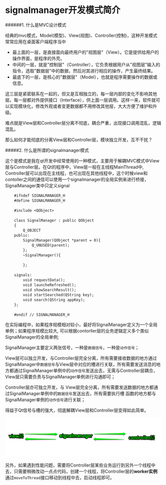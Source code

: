 signalmanager开发模式简介
=========================

######1. 什么是MVC设计模式

经典的mvc模式，Model(模型)、View(视图)、Controller(控制)，这种开发模式常常应用在桌面客户端程序当中


+  最上面的一层，是直接面向最终用户的"视图层"（View）。它是提供给用户的操作界面，是程序的外壳。
+  中间的一层，就是"控制层"（Controller），它负责根据用户从"视图层"输入的指令，选取"数据层"中的数据，然后对其进行相应的操作，产生最终结果。
+  最底下的一层，是核心的"数据层"（Model），也就是程序需要操作的数据或信息。


这三层是紧密联系在一起的，但又是互相独立的，每一层内部的变化不影响其他层。每一层都对外提供接口（Interface），供上面一层调用。这样一来，软件就可以实现模块化，修改外观或者变更数据都不用修改其他层，大大方便了维护和升级。

难点就是View层和Controller层分离不彻底，耦合严重，出现接口调用混乱，逻辑混乱。

那么如何才能彻底的分离View层和Controller层，模块独立开发，互不干扰？

#####2. 什么是所谓的signalmanager模式

这个是模式是我在qt开发中经常使用的一种模式，主要用于解耦MVC模式中View层与Controller层。在Qt的程序中，View层一般在主线程MainThread中, Controller层可以出现在主线程，也可出现在其他线程中，这个时候view和contoller之间的通信可以使用一个signalmanager的全局实例来进行桥接， SignalManager类中只定义signal


        #ifndef SIGNALMANAGER_H
        #define SIGNALMANAGER_H
        
        #include <QObject>
    
        class SignalManager : public QObject
        {
            Q_OBJECT
        public:
            SignalManager(QObject *parent = 0){
                Q_UNUSED(parent);
            };
            ~SignalManager(){
        
            };
        
        signals:
            void requestData();
            void launcheRefreshed();
            void showSearchResult();
            void startSearched(QString key);
            void search(QString appKey);
        };
        
        #endif // SIGNALMANAGER_H


在实际编程中，如果程序规模相对较小，最好将SignalManager定义为一个全局单例；如果程序规模比较大, 可以根据contorller层的业务逻辑定义多个类似SignalManager的全局单例; 

SignalManager主要定义两张信号，一种是`数据信号`，一种是`动作信号`；

View层可以独立开发，与Controller层完全分离，所有需要接收数据的地方通过SignalManager中`数据信号`与View层中对应的槽进行关联，所有需要发送消息的地方都通过SignalManager单例中的`动作信号`发送出去，无需与Controller层耦合，View层只需要负责与SignalManager单例进行沟通即可；

Controller层亦可独立开发，与 View层完全分离，所有需要发送数据的地方都通过SignalManager单例中的`数据信号`发送出去，所有需要执行槽
函数的地方都与SignalManager单例的`动作信号`进行关联；

得益于Qt信号与槽的强大，彻底解耦View层和Controller层变得如此简单。

![signalmanager](../images/signalmanager.png)

另外，如果遇到性能问题，需要将Controller层某些业务运行到另外一个线程中去，只需要稍微改动一点点代码，创建一个线程，将Controller层的**worker实例**通过`moveToThread`接口移动到线程中去，启动线程即可。

